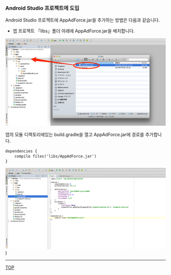 ### Android Studio 프로젝트에 도입

Android Studio 프로젝트에 AppAdForce.jar을 추가하는 방법은 다음과 같습니다.

* 앱 프로젝트 「libs」폴더 아래에 AppAdForce.jar을 배치합니다.


![integration01](./img01.png)

앱의 모듈 디렉토리에있는 build.gradle을 열고 AppAdForce.jar에 경로를 추가합니다.

```
dependencies {
	compile files('libs/AppAdForce.jar')
}
```

![integration02](./img02.png))

---
[TOP](/lang/ko/README.md)
